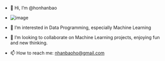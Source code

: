 - 👋 Hi, I’m @honhanbao
- ![image](https://user-images.githubusercontent.com/36752679/175175552-157c0738-fa40-4194-8b3e-93a660d09a9f.png)

- 👀 I’m interested in Data Programming, especially Machine Learning
- 💞️ I’m looking to collaborate on Machine Learning projects, enjoying fun and new thinking.
- 📫 How to reach me: nhanbaoho@gmail.com

<!---
honhanbao/honhanbao is a ✨ special ✨ repository because its `README.md` (this file) appears on your GitHub profile.
You can click the Preview link to take a look at your changes.
--->
